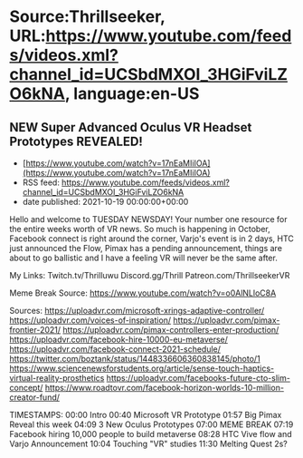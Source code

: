 # Source:Thrillseeker, URL:https://www.youtube.com/feeds/videos.xml?channel_id=UCSbdMXOI_3HGiFviLZO6kNA, language:en-US

## NEW Super Advanced Oculus VR Headset Prototypes REVEALED!
 - [https://www.youtube.com/watch?v=17nEaMIiIOA](https://www.youtube.com/watch?v=17nEaMIiIOA)
 - RSS feed: https://www.youtube.com/feeds/videos.xml?channel_id=UCSbdMXOI_3HGiFviLZO6kNA
 - date published: 2021-10-19 00:00:00+00:00

Hello and welcome to TUESDAY NEWSDAY! Your number one resource for the entire weeks worth of VR news. So much is happening in October, Facebook connect is right around the corner, Varjo's event is in 2 days, HTC just announced the Flow, Pimax has a pending announcement, things are about to go ballistic and I have a feeling VR will never be the same after. 

My Links:
Twitch.tv/Thrilluwu
Discord.gg/Thrill
Patreon.com/ThrillseekerVR


Meme Break Source:
https://www.youtube.com/watch?v=o0AlNLloC8A

Sources:
https://uploadvr.com/microsoft-xrings-adaptive-controller/
https://uploadvr.com/voices-of-inspiration/
https://uploadvr.com/pimax-frontier-2021/
https://uploadvr.com/pimax-controllers-enter-production/
https://uploadvr.com/facebook-hire-10000-eu-metaverse/
https://uploadvr.com/facebook-connect-2021-schedule/
https://twitter.com/boztank/status/1448336606360838145/photo/1
https://www.sciencenewsforstudents.org/article/sense-touch-haptics-virtual-reality-prosthetics
https://uploadvr.com/facebooks-future-cto-slim-concept/
https://www.roadtovr.com/facebook-horizon-worlds-10-million-creator-fund/

TIMESTAMPS:
00:00 Intro
00:40 Microsoft VR Prototype 
01:57 Big Pimax Reveal this week
04:09 3 New Oculus Prototypes
07:00 MEME BREAK
07:19 Facebook hiring 10,000 people to build metaverse
08:28 HTC Vive flow and Varjo Announcement
10:04 Touching "VR" studies 
11:30 Melting Quest 2s?

